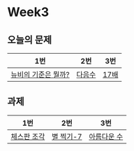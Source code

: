 # Week3

## 오늘의 문제

| 1번                                                          | 2번                                            | 3번                                          |
| ------------------------------------------------------------ | ---------------------------------------------- | -------------------------------------------- |
| [뉴비의 기준은 뭘까?](https://www.acmicpc.net/problem/19944) | [다음수](https://www.acmicpc.net/problem/4880) | [17배](https://www.acmicpc.net/problem/5893) |

## 과제

| 1번                                                 | 2번                                               | 3번                                                 |
| --------------------------------------------------- | ------------------------------------------------- | --------------------------------------------------- |
| [체스판 조각](https://www.acmicpc.net/problem/3004) | [별 찍기-7](https://www.acmicpc.net/problem/2444) | [아름다운 수](https://www.acmicpc.net/problem/2774) |
